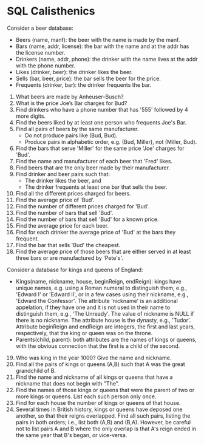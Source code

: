 # SQL Calisthenics

Consider a beer database:
* Beers (name, manf): the beer with the name is made by the manf.
* Bars (name, addr, license): the bar with the name and at the addr has the
  license number.
* Drinkers (name, addr, phone): the drinker with the name lives at the addr with
  the phone number.
* Likes (drinker, beer): the drinker likes the beer.
* Sells (bar, beer, price): the bar sells the beer for the price.
* Frequents (drinker, bar): the drinker frequents the bar.

1. What beers are made by Anheuser-Busch?
2. What is the price Joe’s Bar charges for Bud?
3. Find drinkers who have a phone number that has '555' followed by 4 more digits.
4. Find the beers liked by at least one person who frequents Joe's Bar.
5. Find all pairs of beers by the same manufacturer.
    * Do not produce pairs like (Bud, Bud).
    * Produce pairs in alphabetic order, e.g. (Bud, Miller), not (Miller, Bud).
6. Find the bars that serve 'Miller' for the same price 'Joe' charges for 'Bud'.
7. Find the name and manufacturer of each beer that 'Fred' likes.
8. Find beers that are the only beer made by their manufacturer.
9. Find drinker and beer pairs such that:
    * The drinker likes the beer, and
    * The drinker frequents at least one bar that sells the beer.
10. Find all the different prices charged for beers.
11. Find the average price of 'Bud'.
12. Find the number of different prices charged for 'Bud'.
13. Find the number of bars that sell 'Bud'.
14. Find the number of bars that sell 'Bud' for a known price.
15. Find the average price for each beer.
16. Find for each drinker the average price of 'Bud' at the bars they frequent.
17. Find the bar that sells 'Bud' the cheapest.
18. Find the average price of those beers that are either served in at least
    three bars or are manufactured by 'Pete's'.

Consider a database for kings and queens of England:
* Kings(name, nickname, house, beginReign, endReign): kings have unique names,
  e.g. using a Roman numeral to distinguish them, e.g., 'Edward I' or
  'Edward II', or in a few cases using their nickname, e.g., 'Edward the
  Confessor'. The attribute 'nickname' is an additional appelation, if they have
  one and it is not used in their name to distinguish them, e.g., 'The Unready'.
  The value of nickname is NULL if there is no nickname. The attribute house is
  the dynasty, e.g., 'Tudor'. Attribute beginReign and endReign are integers,
  the first and last years, respectively, that the king or queen was on the throne.
* Parents(child, parent): both attributes are the names of kings or queens, with
  the obvious connection that the first is a child of the second.

19. Who was king in the year 1000? Give the name and nickname.
20. Find all the pairs of kings or queens (A,B) such that A was the great
    grandchild of B.
21. Find the name and nickname of all kings or queens that have a nickname that
    does not begin with "The".
22. Find the names of those kings or queens that were the parent of two or
    more kings or queens. List each such person only once.
23. Find for each house the number of kings or queens of that house.
24. Several times in British history, kings or queens have deposed one another,
    so that their reigns overlapped. Find all such pairs, listing the pairs in
    both orders; i.e., list both (A,B) and (B,A). However, be careful not to
    list pairs A and B where the only overlap is that A's reign ended in the
    same year that B's began, or vice-versa.
